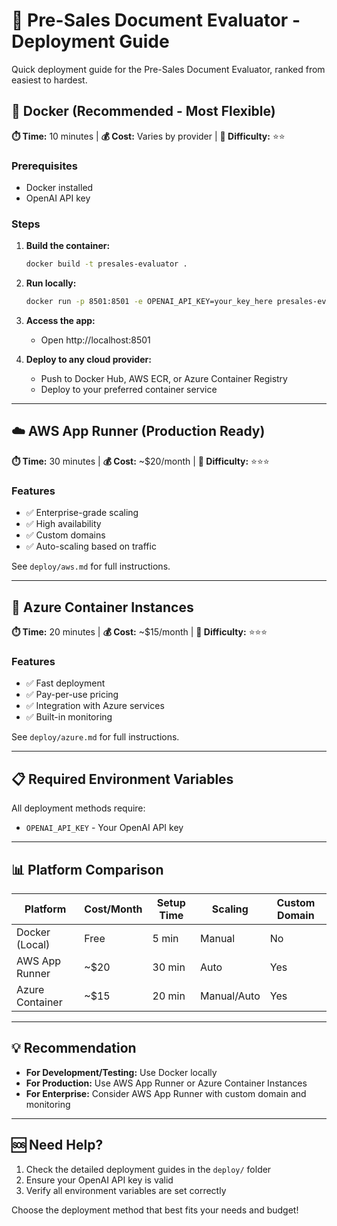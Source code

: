 # 🚀 Pre-Sales Document Evaluator - Deployment Guide

Quick deployment guide for the Pre-Sales Document Evaluator, ranked from easiest to hardest.

## 🐳 Docker (Recommended - Most Flexible)
**⏱️ Time:** 10 minutes | **💰 Cost:** Varies by provider | **🎯 Difficulty:** ⭐⭐

### Prerequisites
- Docker installed
- OpenAI API key

### Steps
1. **Build the container:**
   ```bash
   docker build -t presales-evaluator .
   ```

2. **Run locally:**
   ```bash
   docker run -p 8501:8501 -e OPENAI_API_KEY=your_key_here presales-evaluator
   ```

3. **Access the app:**
   - Open http://localhost:8501

4. **Deploy to any cloud provider:**
   - Push to Docker Hub, AWS ECR, or Azure Container Registry
   - Deploy to your preferred container service

---

## ☁️ AWS App Runner (Production Ready)
**⏱️ Time:** 30 minutes | **💰 Cost:** ~$20/month | **🎯 Difficulty:** ⭐⭐⭐

### Features
- ✅ Enterprise-grade scaling
- ✅ High availability
- ✅ Custom domains
- ✅ Auto-scaling based on traffic

See `deploy/aws.md` for full instructions.

---

## 🔷 Azure Container Instances
**⏱️ Time:** 20 minutes | **💰 Cost:** ~$15/month | **🎯 Difficulty:** ⭐⭐⭐

### Features
- ✅ Fast deployment
- ✅ Pay-per-use pricing
- ✅ Integration with Azure services
- ✅ Built-in monitoring

See `deploy/azure.md` for full instructions.

---

## 📋 Required Environment Variables

All deployment methods require:
- `OPENAI_API_KEY` - Your OpenAI API key

---

## 📊 Platform Comparison

| Platform | Cost/Month | Setup Time | Scaling | Custom Domain |
|----------|------------|------------|---------|---------------|
| Docker (Local) | Free | 5 min | Manual | No |
| AWS App Runner | ~$20 | 30 min | Auto | Yes |
| Azure Container | ~$15 | 20 min | Manual/Auto | Yes |

---

## 💡 Recommendation

- **For Development/Testing:** Use Docker locally
- **For Production:** Use AWS App Runner or Azure Container Instances
- **For Enterprise:** Consider AWS App Runner with custom domain and monitoring

---

## 🆘 Need Help?

1. Check the detailed deployment guides in the `deploy/` folder
2. Ensure your OpenAI API key is valid
3. Verify all environment variables are set correctly

Choose the deployment method that best fits your needs and budget! 